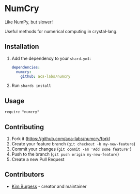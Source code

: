 # NumCry

Like NumPy, but slower!

Useful methods for numerical computing in crystal-lang.

## Installation

1. Add the dependency to your `shard.yml`:

   ```yaml
   dependencies:
     numcry:
       github: aca-labs/numcry
   ```

2. Run `shards install`

## Usage

```crystal
require "numcry"
```

## Contributing

1. Fork it (<https://github.com/aca-labs/numcry/fork>)
2. Create your feature branch (`git checkout -b my-new-feature`)
3. Commit your changes (`git commit -am 'Add some feature'`)
4. Push to the branch (`git push origin my-new-feature`)
5. Create a new Pull Request

## Contributors

- [Kim Burgess](https://github.com/kimburgess) - creator and maintainer
